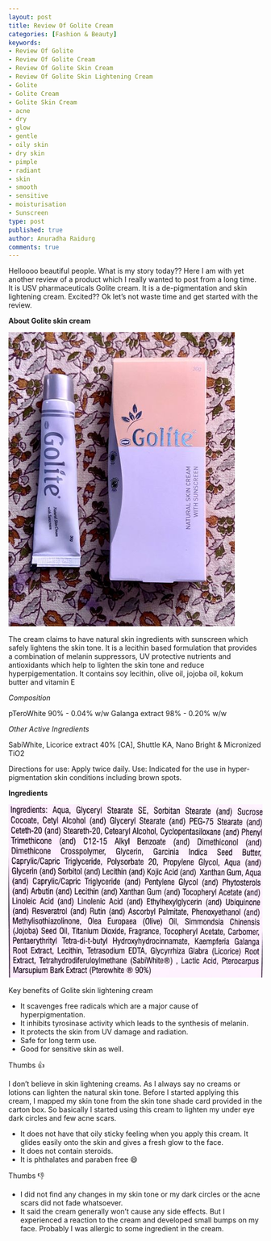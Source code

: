 ```yaml
---
layout: post
title: Review Of Golite Cream
categories: [Fashion & Beauty]
keywords:
- Review Of Golite 
- Review Of Golite Cream
- Review Of Golite Skin Cream
- Review Of Golite Skin Lightening Cream
- Golite
- Golite Cream
- Golite Skin Cream
- acne
- dry
- glow
- gentle
- oily skin
- dry skin
- pimple
- radiant
- skin
- smooth
- sensitive
- moisturisation 
- Sunscreen 
type: post
published: true
author: Anuradha Raidurg
comments: true
---
```


Helloooo beautiful people. What is my story today?? Here I am with yet another review of a product which I really wanted to post from a long time. It is USV pharmaceuticals Golite cream. It is a de-pigmentation and skin lightening cream. Excited?? Ok let’s not waste time and get started with the review.
<!--more-->

**About Golite skin cream**

<img src="/assets/Golite.jpg"/>

The cream claims to have natural skin ingredients with sunscreen which safely lightens the skin tone. It is a lecithin based formulation that provides a combination of melanin suppressors, UV protective nutrients and antioxidants which help to lighten the skin tone and reduce hyperpigementation. It contains soy lecithin, olive oil, jojoba oil, kokum butter and vitamin E


*Composition*

pTeroWhite 90% - 0.04% w/w
Galanga extract 98% - 0.20% w/w

*Other Active Ingredients*

SabiWhite, Licorice extract 40% [CA], Shuttle KA, Nano Bright & Micronized TiO2	

Directions for use: Apply twice daily.
Use: Indicated for the use in hyper-pigmentation skin conditions including brown spots.

**Ingredients** 

<img src="/assets/GoliteIngredients.jpg"/>

Key benefits of Golite skin lightening cream

- It scavenges free radicals which are a major cause of hyperpigmentation.
- It inhibits tyrosinase activity which leads to the synthesis of melanin.
- It protects the skin from UV damage and radiation.
- Safe for long term use.
- Good for sensitive skin as well.


Thumbs :+1:

I don’t believe in skin lightening creams. As I always say no creams or lotions can lighten the natural skin tone. Before I started applying this cream, I mapped my skin tone from the skin tone shade card provided in the carton box. So basically I started using this cream to lighten my under eye dark circles and few acne scars.
 
* It does not have that oily sticky feeling when you apply this cream. It glides easily onto the skin and gives a fresh glow to the face.
* It does not contain steroids.
* It is phthalates and paraben free :smile:


Thumbs :-1:

* I did not find any changes in my skin tone or my dark circles or the acne scars did not fade whatsoever.
* It said the cream generally won’t cause any side effects. But I experienced a reaction to the cream and developed small bumps on my face. Probably I was allergic to some ingredient in the cream.
